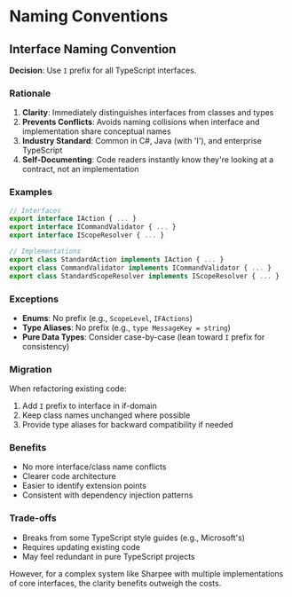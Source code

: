 # Naming Conventions

## Interface Naming Convention

**Decision**: Use `I` prefix for all TypeScript interfaces.

### Rationale
1. **Clarity**: Immediately distinguishes interfaces from classes and types
2. **Prevents Conflicts**: Avoids naming collisions when interface and implementation share conceptual names
3. **Industry Standard**: Common in C#, Java (with 'I'), and enterprise TypeScript
4. **Self-Documenting**: Code readers instantly know they're looking at a contract, not an implementation

### Examples
```typescript
// Interfaces
export interface IAction { ... }
export interface ICommandValidator { ... }
export interface IScopeResolver { ... }

// Implementations
export class StandardAction implements IAction { ... }
export class CommandValidator implements ICommandValidator { ... }
export class StandardScopeResolver implements IScopeResolver { ... }
```

### Exceptions
- **Enums**: No prefix (e.g., `ScopeLevel`, `IFActions`)
- **Type Aliases**: No prefix (e.g., `type MessageKey = string`)
- **Pure Data Types**: Consider case-by-case (lean toward `I` prefix for consistency)

### Migration
When refactoring existing code:
1. Add `I` prefix to interface in if-domain
2. Keep class names unchanged where possible
3. Provide type aliases for backward compatibility if needed

### Benefits
- No more interface/class name conflicts
- Clearer code architecture
- Easier to identify extension points
- Consistent with dependency injection patterns

### Trade-offs
- Breaks from some TypeScript style guides (e.g., Microsoft's)
- Requires updating existing code
- May feel redundant in pure TypeScript projects

However, for a complex system like Sharpee with multiple implementations of core interfaces, the clarity benefits outweigh the costs.